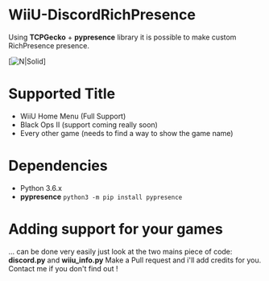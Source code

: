 # WiiU-DiscordRichPresence
 Using **TCPGecko** + **pypresence** library it is possible to make custom RichPresence presence.
 
 [![N|Solid](https://i.imgur.com/yT7i65Y.png)]
 
 # Supported Title
 - WiiU Home Menu (Full Support)
 - Black Ops II (support coming really soon)
 - Every other game  (needs to find a way to show the game name)
 
 # Dependencies
 
 - Python 3.6.x
 - **pypresence** ```python3 -m pip install pypresence```
 
 # Adding support for your games
 
... can be done very easily just look at the two mains piece of code: **discord.py** and **wiiu_info.py**
Make a Pull request and i'll add credits for you.
Contact me if you don't find out !
